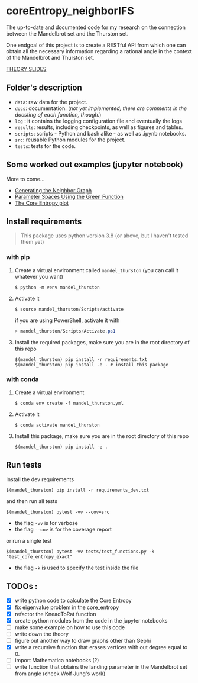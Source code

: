 # coreEntropy_neighborIFS
The up-to-date and documented code for my research on the connection between the Mandelbrot set and the Thurston set.

One endgoal of this project is to create a RESTful API from which one can obtain all the necessary information regarding a rational angle in the context of the Mandelbrot and Thurston set.  


[THEORY SLIDES](https://slides.com/silvas/qsconjcoreentropy)

## Folder's description
 
- `data`: raw data for the project. 
- `docs`: documentation. (_not yet implemented; there are comments in the docsting of each function, though._)
- `log` : it contains the logging configuration file and eventually the logs 
- `results`: results, including checkpoints, as well as figures and tables. 
- `scripts`: scripts - Python and bash alike - as well as .ipynb notebooks.
- `src`: reusable Python modules for the project. 
- `tests`: tests for the code.

## Some worked out examples (jupyter notebook)
More to come...
- [Generating the Neighbor Graph](/scripts/Generating%20the%20Neighbor%20Graph.ipynb)
- [Parameter Spaces Using the Green Function](/scripts/Parameter%20Spaces%20Using%20The%20Green%20Function.ipynb)
- [The Core Entropy plot](/scripts/The%20Core%20Entropy%20Plot.ipynb)


## Install requirements
> This package uses python version 3.8 (or above, but I haven't tested them yet)

### with pip
1. Create a virtual environment called `mandel_thurston`  (you can call it whatever you want)
    ```shell
    $ python -m venv mandel_thurston
    ``` 
2. Activate it
    ```shell
    $ source mandel_thurston/Scripts/activate
    ``` 
    if you are using PowerShell, activate it with
    ```powershell
    > mandel_thurston/Scripts/Activate.ps1
    ``` 
3. Install the required packages, make sure you are in the root directory of this repo
    ```shell
    $(mandel_thurston) pip install -r requirements.txt
    $(mandel_thurston) pip install -e . # install this package
    ```

### with conda
1. Create a virtual environment
    ```shell
    $ conda env create -f mandel_thurston.yml
    ```
2. Activate it
    ```shell
    $ conda activate mandel_thurston
    ```
3. Install this package, make sure you are in the root directory of this repo
    ```shell
    $(mandel_thurston) pip install -e .
    ```


## Run tests
Install the dev requirements
```shell
$(mandel_thurston) pip install -r requirements_dev.txt
```
and then run all tests
```shell
$(mandel_thurston) pytest -vv --cov=src
``` 
- the flag `-vv` is for verbose
- the flag `--cov` is for the coverage report

or run a single test
```shell
$(mandel_thurston) pytest -vv tests/test_functions.py -k "test_core_entropy_exact"
``` 
- the flag `-k` is used to specify the test inside the file 

## TODOs :
- [x] write python code to calculate the Core Entropy 
- [x] fix eigenvalue problem in the core_entropy
- [x] refactor the KneadToRat function
- [x] create python modules from the code in the jupyter notebooks
- [ ] make some example on how to use this code
- [ ] write down the theory
- [ ] figure out another way to draw graphs other than Gephi
- [x] write a recursive function that erases vertices with out degree equal to 0.
- [ ] import Mathematica notebooks (?)
- [ ] write function that obtains the landing parameter in the Mandelbrot set from angle (check Wolf Jung's work)